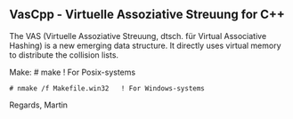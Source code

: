 VasCpp - Virtuelle Assoziative Streuung for C++
------------------------------------------------

The VAS (Virtuelle Assoziative Streuung, dtsch. für Virtual Associative
Hashing) is a new emerging data structure. It directly uses virtual memory
to distribute the collision lists.

Make:
	# make		! For Posix-systems

	# nmake /f Makefile.win32	! For Windows-systems

Regards,
Martin
